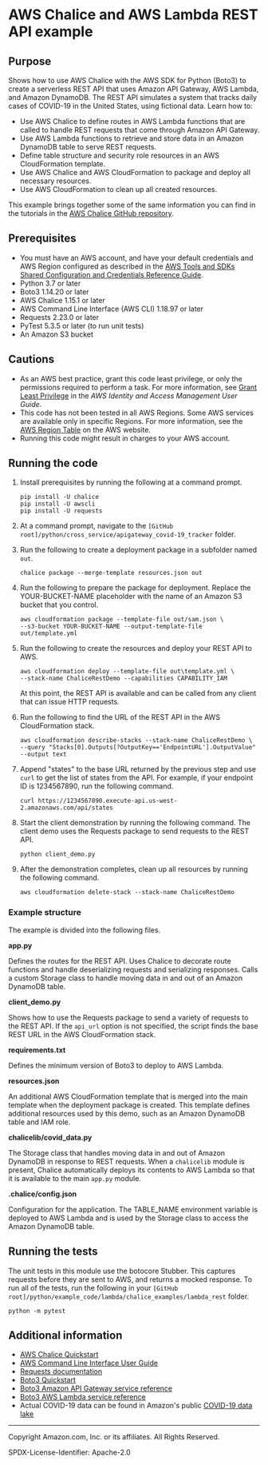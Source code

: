 # AWS Chalice and AWS Lambda REST API example

## Purpose

Shows how to use AWS Chalice with the AWS SDK for Python (Boto3) to 
create a serverless REST API that uses Amazon API Gateway, AWS Lambda, and 
Amazon DynamoDB. The REST API simulates a system that tracks daily cases
of COVID-19 in the United States, using fictional data. Learn how to:

* Use AWS Chalice to define routes in AWS Lambda functions that
 are called to handle REST requests that come through Amazon API Gateway.
* Use AWS Lambda functions to retrieve and store data in an Amazon DynamoDB 
table to serve REST requests.
* Define table structure and security role resources in an AWS CloudFormation template.
* Use AWS Chalice and AWS CloudFormation to package and deploy all necessary resources.
* Use AWS CloudFormation to clean up all created resources.

This example brings together some of the same information you can find in the
tutorials in the 
[AWS Chalice GitHub repository](https://aws.github.io/chalice/quickstart.html).

## Prerequisites

- You must have an AWS account, and have your default credentials and AWS Region
  configured as described in the [AWS Tools and SDKs Shared Configuration and
  Credentials Reference Guide](https://docs.aws.amazon.com/credref/latest/refdocs/creds-config-files.html).
- Python 3.7 or later
- Boto3 1.14.20 or later
- AWS Chalice 1.15.1 or later
- AWS Command Line Interface (AWS CLI) 1.18.97 or later
- Requests 2.23.0 or later
- PyTest 5.3.5 or later (to run unit tests)
- An Amazon S3 bucket

## Cautions

- As an AWS best practice, grant this code least privilege, or only the 
  permissions required to perform a task. For more information, see 
  [Grant Least Privilege](https://docs.aws.amazon.com/IAM/latest/UserGuide/best-practices.html#grant-least-privilege) 
  in the *AWS Identity and Access Management 
  User Guide*.
- This code has not been tested in all AWS Regions. Some AWS services are 
  available only in specific Regions. For more information, see the 
  [AWS Region Table](https://aws.amazon.com/about-aws/global-infrastructure/regional-product-services/)
  on the AWS website.
- Running this code might result in charges to your AWS account.

## Running the code

1. Install prerequisites by running the following at a command prompt.

    ```
    pip install -U chalice
    pip install -U awscli
    pip install -U requests
    ``` 

1. At a command prompt, navigate to the 
`[GitHub root]/python/cross_service/apigateway_covid-19_tracker` 
folder.

1. Run the following to create a deployment package in a subfolder named `out`.

    ```
    chalice package --merge-template resources.json out
    ```

1. Run the following to prepare the package for deployment. Replace the  
YOUR-BUCKET-NAME placeholder with the name of an Amazon S3 bucket that you control.

    ```
    aws cloudformation package --template-file out/sam.json \ 
   --s3-bucket YOUR-BUCKET-NAME --output-template-file out/template.yml
    ```

1. Run the following to create the resources and deploy your REST API to AWS.

    ```
    aws cloudformation deploy --template-file out\template.yml \ 
    --stack-name ChaliceRestDemo --capabilities CAPABILITY_IAM
    ```

    At this point, the REST API is available and can be called from any client
    that can issue HTTP requests.
    
1. Run the following to find the URL of the REST API in the AWS CloudFormation stack.

   ```
   aws cloudformation describe-stacks --stack-name ChaliceRestDemo \
   --query "Stacks[0].Outputs[?OutputKey=='EndpointURL'].OutputValue" --output text
   ```
   
1. Append "states" to the base URL returned by the previous step and use `curl` to
get the list of states from the API. For example, if your endpoint ID is 1234567890, 
run the following command.

    ```
    curl https://1234567890.execute-api.us-west-2.amazonaws.com/api/states
    ``` 

1. Start the client demonstration by running the following command. The client
demo uses the Requests package to send requests to the REST API.

    ```
    python client_demo.py
    ```  

1. After the demonstration completes, clean up all resources by running the following
command.

    ```
    aws cloudformation delete-stack --stack-name ChaliceRestDemo
    ```

### Example structure

The example is divided into the following files.

**app.py**

Defines the routes for the REST API. Uses Chalice to decorate route functions and
handle deserializing requests and serializing responses. Calls a custom Storage
class to handle moving data in and out of an Amazon DynamoDB table. 

**client_demo.py**

Shows how to use the Requests package to send a variety of requests to the REST API.
If the `api_url` option is not specified, the script finds the base REST URL in the 
AWS CloudFormation stack.

**requirements.txt**

Defines the minimum version of Boto3 to deploy to AWS Lambda.

**resources.json**

An additional AWS CloudFormation template that is merged into the main template when
the deployment package is created. This template defines additional resources used
by this demo, such as an Amazon DynamoDB table and IAM role.

**chalicelib/covid_data.py**

The Storage class that handles moving data in and out of Amazon DynamoDB in response
to REST requests. When a `chalicelib` module is present, Chalice automatically
deploys its contents to AWS Lambda so that it is available to the main `app.py` module.

**.chalice/config.json**

Configuration for the application. The TABLE_NAME environment variable is deployed
to AWS Lambda and is used by the Storage class to access the Amazon DynamoDB table.    

## Running the tests

The unit tests in this module use the botocore Stubber. This captures requests before 
they are sent to AWS, and returns a mocked response. To run all of the tests, 
run the following in your 
`[GitHub root]/python/example_code/lambda/chalice_examples/lambda_rest` folder.

```    
python -m pytest
```

## Additional information

- [AWS Chalice Quickstart](https://aws.github.io/chalice/quickstart.html)
- [AWS Command Line Interface User Guide](https://docs.aws.amazon.com/cli/latest/userguide/cli-chap-welcome.html)
- [Requests documentation](https://requests.readthedocs.io/en/master/)
- [Boto3 Quickstart](https://boto3.amazonaws.com/v1/documentation/api/latest/guide/quickstart.html)
- [Boto3 Amazon API Gateway service reference](https://boto3.amazonaws.com/v1/documentation/api/latest/reference/services/apigateway.html)
- [Boto3 AWS Lambda service reference](https://boto3.amazonaws.com/v1/documentation/api/latest/reference/services/lambda.html)
- Actual COVID-19 data can be found in Amazon's public [COVID-19 data lake](https://aws.amazon.com/covid-19-data-lake/)

---
Copyright Amazon.com, Inc. or its affiliates. All Rights Reserved.

SPDX-License-Identifier: Apache-2.0
